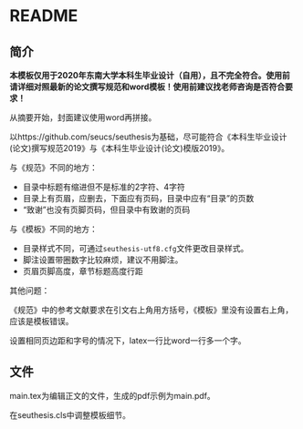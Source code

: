 # README

## 简介

**本模板仅用于2020年东南大学本科生毕业设计（自用），且不完全符合。使用前请详细对照最新的论文撰写规范和word模板！使用前建议找老师咨询是否符合要求！**

从摘要开始，封面建议使用word再拼接。

以https://github.com/seucs/seuthesis为基础，尽可能符合《本科生毕业设计(论文)撰写规范2019》与《本科生毕业设计(论文)模版2019》。

与《规范》不同的地方：

- 目录中标题有缩进但不是标准的2字符、4字符
- 目录上有页眉，应删去，下面应有页码，目录中应有“目录”的页数
- “致谢”也没有页脚页码，但目录中有致谢的页码

与《模板》不同的地方：

- 目录样式不同，可通过`seuthesis-utf8.cfg`文件更改目录样式。
- 脚注设置带圈数字比较麻烦，建议不用脚注。
- 页眉页脚高度，章节标题高度行距

其他问题：

《规范》中的参考文献要求在引文右上角用方括号，《模板》里没有设置右上角，应该是模板错误。

设置相同页边距和字号的情况下，latex一行比word一行多一个字。

## 文件

main.tex为编辑正文的文件，生成的pdf示例为main.pdf。

在seuthesis.cls中调整模板细节。